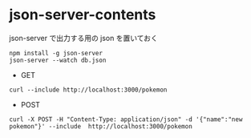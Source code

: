 # json-server-contents

json-server で出力する用の json を置いておく

`npm install -g json-server`  
`json-server --watch db.json`


- GET

```
curl --include http://localhost:3000/pokemon
```

- POST

```
curl -X POST -H "Content-Type: application/json" -d '{"name":"new pokemon"}' --include  http://localhost:3000/pokemon
```
